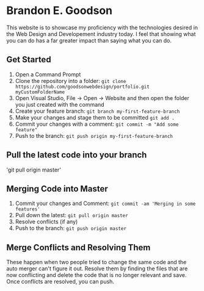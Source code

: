 

# Brandon E. Goodson

This website is to showcase my proficiency with the technologies desired in the Web Design and Developement industry today. I feel that showing what you can do has a far greater impact than saying what you can do.


## Get Started

1. Open a Command Prompt
1. Clone the repository into a folder: `git clone https://github.com/goodsonwebdesign/portfolio.git myCustomFolderName`
2. Open Visual Studio, File -> Open -> Website and then open the folder you just created with the command
3. Create your feature branch: `git branch my-first-feature-branch`
4. Make your changes and stage them to be committed `git add .`
5. Commit your changes with a comment: `git commit -m "Add some feature"`
5. Push to the branch: `git push origin my-first-feature-branch`



## Pull the latest code into your branch

'git pull origin master'


## Merging Code into Master

1. Commit your changes and Comment: `git commit -am 'Merging in some features'`
2. Pull down the latest: `git pull origin master`
3. Resolve conflicts (if any)
4. Push to the branch: `git push origin master`


## Merge Conflicts and Resolving Them

These happen when two people tried to change the same code and the auto merger can't figure it out.
Resolve them by finding the files that are now conflicting and delete the code that is no longer relevant and save.
Once conflicts are resolved, you can push.


